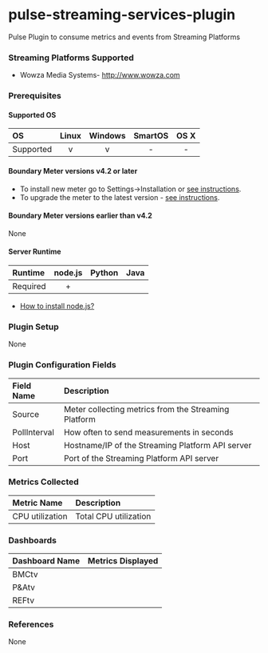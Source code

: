 # pulse-streaming-services-plugin
Pulse Plugin to consume metrics and events from Streaming Platforms

### Streaming Platforms Supported
 - Wowza Media Systems- http://www.wowza.com

### Prerequisites

#### Supported OS

|     OS    | Linux | Windows | SmartOS | OS X |
|:----------|:-----:|:-------:|:-------:|:----:|
| Supported |   v   |    v    |    -    |  -   |

#### Boundary Meter versions v4.2 or later

- To install new meter go to Settings->Installation or [see instructions](https://help.boundary.com/hc/en-us/sections/200634331-Installation).
- To upgrade the meter to the latest version - [see instructions](https://help.boundary.com/hc/en-us/articles/201573102-Upgrading-the-Boundary-Meter).

#### Boundary Meter versions earlier than v4.2

None

#### Server Runtime

|  Runtime | node.js | Python | Java |
|:---------|:-------:|:------:|:----:|
| Required |    +    |        |      |

- [How to install node.js?](https://help.boundary.com/hc/articles/202360701)

### Plugin Setup

None

### Plugin Configuration Fields

|Field Name   |Description                                             |
|:----------------|:---------------------------------------------------|
|Source           |Meter collecting metrics from the Streaming Platform|
|PollInterval     |How often to send measurements in seconds           |
|Host             |Hostname/IP of the Streaming Platform API server    |
|Port             |Port of the Streaming Platform API server           |

### Metrics Collected

|Metric Name             |Description                                                   |
|:-----------------------|:-------------------------------------------------------------|
|CPU utilization         |Total CPU utilization                                         |

### Dashboards

|Dashboard Name|Metrics Displayed                                                       |
|:-------------|:-----------------------------------------------------------------------|
|BMCtv         |                                                                        |
|P&Atv         |                                                                        |
|REFtv         |                                                                        |

### References

None
